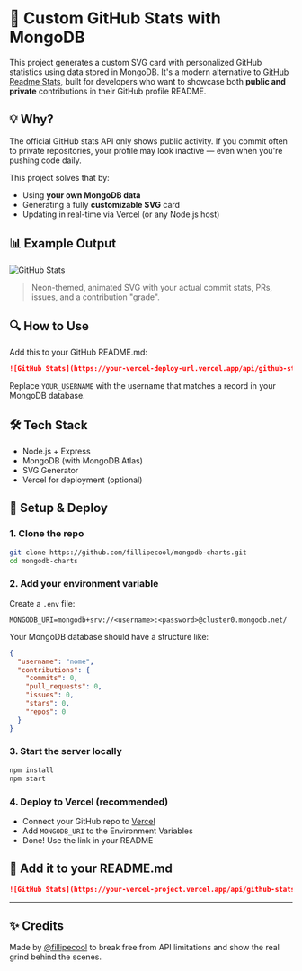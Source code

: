 # 🧠 Custom GitHub Stats with MongoDB

This project generates a custom SVG card with personalized GitHub statistics using data stored in MongoDB. It's a modern alternative to [GitHub Readme Stats](https://github.com/anuraghazra/github-readme-stats), built for developers who want to showcase both **public and private** contributions in their GitHub profile README.

## 💡 Why?

The official GitHub stats API only shows public activity. If you commit often to private repositories, your profile may look inactive — even when you're pushing code daily.

This project solves that by:
- Using **your own MongoDB data**
- Generating a fully **customizable SVG** card
- Updating in real-time via Vercel (or any Node.js host)

## 📊 Example Output

![GitHub Stats](https://your-vercel-deploy-url.vercel.app/api/github-stats?username=fillipecool)

> Neon-themed, animated SVG with your actual commit stats, PRs, issues, and a contribution "grade".

## 🔍 How to Use

Add this to your GitHub README.md:

```markdown
![GitHub Stats](https://your-vercel-deploy-url.vercel.app/api/github-stats?username=YOUR_USERNAME)
```

Replace `YOUR_USERNAME` with the username that matches a record in your MongoDB database.

## 🛠️ Tech Stack

- Node.js + Express
- MongoDB (with MongoDB Atlas)
- SVG Generator
- Vercel for deployment (optional)

## 🔧 Setup & Deploy

### 1. Clone the repo

```bash
git clone https://github.com/fillipecool/mongodb-charts.git
cd mongodb-charts
```

### 2. Add your environment variable

Create a `.env` file:

```env
MONGODB_URI=mongodb+srv://<username>:<password>@cluster0.mongodb.net/
```

Your MongoDB database should have a structure like:

```json
{
  "username": "nome",
  "contributions": {
    "commits": 0,
    "pull_requests": 0,
    "issues": 0,
    "stars": 0,
    "repos": 0
  }
}
```

### 3. Start the server locally

```bash
npm install
npm start
```

### 4. Deploy to Vercel (recommended)

- Connect your GitHub repo to [Vercel](https://vercel.com/)
- Add `MONGODB_URI` to the Environment Variables
- Done! Use the link in your README

## 📌 Add it to your README.md

```markdown
![GitHub Stats](https://your-vercel-project.vercel.app/api/github-stats?username=YOUR_USERNAME)
```

---

## ✨ Credits

Made by [@fillipecool](https://github.com/fillipecool) to break free from API limitations and show the real grind behind the scenes.